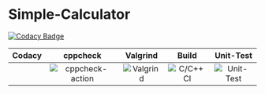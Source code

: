 # Simple-Calculator

[![Codacy Badge](https://api.codacy.com/project/badge/Grade/ab8d55d2b069441faeac4651580e397d)](https://app.codacy.com/gh/99002659/Team1_Simple_Calculator?utm_source=github.com&utm_medium=referral&utm_content=99002659/Team1_Simple_Calculator&utm_campaign=Badge_Grade)

|Codacy|cppcheck|Valgrind|Build|Unit-Test|
|:--:|:--:|:--:|:--:|:--:|
||![cppcheck-action](https://github.com/99002639/Simple-Calculator/workflows/cppcheck-action/badge.svg)|![Valgrind](https://github.com/99002639/Team1_Simple_Calculator/workflows/Valgrind/badge.svg?branch=main)|![C/C++ CI](https://github.com/99002639/Team1_Simple_Calculator/workflows/C/C++%20CI/badge.svg?branch=main)|![Unit-Test](https://github.com/99002639/Team1_Simple_Calculator/workflows/Unit-Test/badge.svg?branch=main)|





